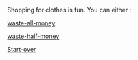 Shopping for clothes is fun. You can either : 

[waste-all-money](amazing.md)

[waste-half-money](choice-comment.md)

[Start-over](../README.md)
